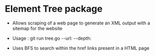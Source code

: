 # Element Tree package

- Allows scraping of a web page to generate an XML output with a sitemap for the website 

- Usage : git run tree.go --url:<url> --depth:<recursion level> 

- Uses BFS to search within the href links present in a HTML page 
